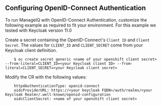 ## Configuring OpenID-Connect Authentication

To run ManageIQ with OpenID-Connect Authentication, customize the following example as required to fit your environment.
For this example we tested with Keycloak version 11.0

Create a secret containing the OpenID-Connect's `Client ID` and `Client Secret`.
The values for `CLIENT_ID` and `CLIENT_SECRET` come from your Keycloak client definition.

        $ oc create secret generic <name of your openshift client secret> --from-literal=CLIENT_ID=<your Keycloak client ID> --from-literal=CLIENT_SECRET=<your Keycloak client secret>

Modify the CR with the following values:

        httpdAuthenticationType: openid-connect
        oidcProviderURL: https://<your keycloak FQDN>/auth/realms/<your Keycloak Realm>/.well-known/openid-configuration
        oidcClientSecret: <name of your openshift client secret>
